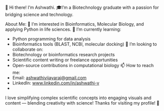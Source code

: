 👋 Hi there! I’m Ashwathi.
🎓I’m a Biotechnology graduate with a passion for bridging science and technology.

About Me:
🔬 I’m interested in Bioinformatics, Molecular Biology, and applying Python in life sciences.
🌱 I’m currently learning:  
  - Python programming for data analysis  
  - Bioinformatics tools (BLAST, NCBI, molecular docking)
🤝 I’m looking to collaborate on:  
  - Biotechnology or bioinformatics research projects  
  - Scientific content writing or freelance opportunities  
  - Open-source contributions in computational biology
📫 How to reach me:  
  - Email: ashwathivijayaraj@gmail.com  
  - LinkedIn: www.linkedin.com/in/ashwathi-v
  - 
I love simplifying complex scientific concepts into engaging visuals and content — blending creativity with science!
Thanks for visiting my profile! 🚀
